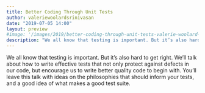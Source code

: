 ```yaml
---
title: Better Coding Through Unit Tests
author: valeriewoolardsrinivasan
date: "2019-07-05 14:00"
layout: preview
#image: '/images/2019/better-coding-through-unit-tests-valerie-woolard-srinivasan.jpg'
description: "We all know that testing is important. But it’s also hard to get right."
---
```


We all know that testing is important. But it’s also hard to get right. We’ll talk about how to write effective tests that not only protect against defects in our code, but encourage us to write better quality code to begin with. You’ll leave this talk with ideas on the philosophies that should inform your tests, and a good idea of what makes a good test suite.
